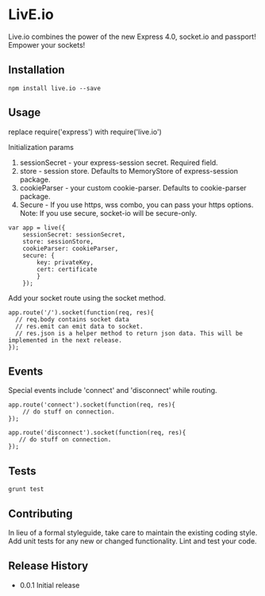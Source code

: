 LivE.io
=========

Live.io combines the power of the new Express 4.0, socket.io and passport! Empower your sockets!

## Installation

    npm install live.io --save

## Usage

  replace require('express') with require('live.io')
  
  Initialization params

  1. sessionSecret - your express-session secret. Required field.
  2. store - session store. Defaults to MemoryStore of express-session package.
  3. cookieParser - your custom cookie-parser. Defaults to cookie-parser package.
  4. Secure - If you use https, wss combo, you can pass your https options.
  Note: If you use secure, socket-io will be secure-only.


    var app = live({
        sessionSecret: sessionSecret,
        store: sessionStore,
        cookieParser: cookieParser,
        secure: {
            key: privateKey,
            cert: certificate
            }
        });

  Add your socket route using the socket method.

    app.route('/').socket(function(req, res){
      // req.body contains socket data
      // res.emit can emit data to socket.
      // res.json is a helper method to return json data. This will be implemented in the next release.
    });

## Events
  Special events include 'connect' and 'disconnect' while routing.
  
    app.route('connect').socket(function(req, res){
        // do stuff on connection.
    });

    app.route('disconnect').socket(function(req, res){
       // do stuff on connection.
    });
## Tests

    grunt test

## Contributing

In lieu of a formal styleguide, take care to maintain the existing coding style.
Add unit tests for any new or changed functionality. Lint and test your code.

## Release History

* 0.0.1 Initial release
